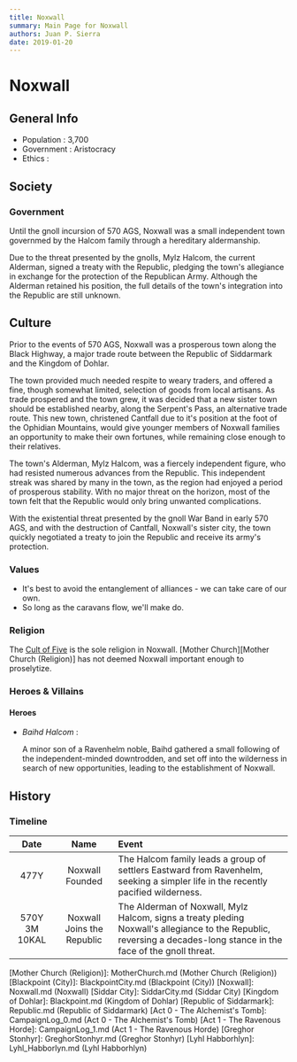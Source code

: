 ```yaml
---
title: Noxwall
summary: Main Page for Noxwall
authors: Juan P. Sierra
date: 2019-01-20
---
```


# Noxwall

## General Info

- Population : 3,700
- Government : Aristocracy
- Ethics :

## Society

### Government

Until the gnoll incursion of 570 AGS, Noxwall was a small independent town governmed by the Halcom family through a hereditary aldermanship.

Due to the threat presented by the gnolls, Mylz Halcom, the current Alderman, signed a treaty with the Republic, pledging the town's allegiance in exchange for the protection of the Republican Army. Although the Alderman retained his position, the full details of the town's integration into the Republic are still unknown.

## Culture

Prior to the events of 570 AGS, Noxwall was a prosperous town along the Black Highway, a major trade route between the Republic of Siddarmark and the Kingdom of Dohlar.

The town provided much needed respite to weary traders, and offered a fine, though somewhat limited, selection of goods from local artisans. As trade prospered and the town grew, it was decided that a new sister town should be established nearby, along the Serpent's Pass, an alternative trade route. This new town, christened Cantfall due to it's position at the foot of the Ophidian Mountains, would give younger members of Noxwall families an opportunity to make their own fortunes, while remaining close enough to their relatives.

The town's Alderman, Mylz Halcom, was a fiercely independent figure, who had resisted numerous advances from the Republic. This independent streak was shared by many in the town, as the region had enjoyed a period of prosperous stability. With no major threat on the horizon, most of the town felt that the Republic would only bring unwanted complications.

With the existential threat presented by the gnoll War Band in early 570 AGS, and with the destruction of Cantfall, Noxwall's sister city, the town quickly negotiated a treaty to join the Republic and receive its army's protection.

### Values

- It's best to avoid the entanglement of alliances - we can take care of our own.
- So long as the caravans flow, we'll make do.
### Religion

The [Cult of Five][] is the sole religion in Noxwall. [Mother Church][Mother Church (Religion)] has not deemed Noxwall important enough to proselytize.

### Heroes & Villains

#### Heroes

- *Baihd Halcom* :

    A minor son of a Ravenhelm noble, Baihd gathered a small following of the independent-minded downtrodden, and set off into the wilderness in search of new opportunities, leading to the establishment of Noxwall.
    


## History

### Timeline

Date | Name | Event
:---:|:----:|:----
477Y | Noxwall Founded | The Halcom family leads a group of settlers Eastward from Ravenhelm, seeking a simpler life in the recently pacified wilderness.
570Y 3M 10KAL | Noxwall Joins the Republic | The Alderman of Noxwall, Mylz Halcom, signs a treaty pleding Noxwall's allegiance to the Republic, reversing a decades-long stance in the face of the gnoll threat.



[Religion in Tritan]: Religion.md (Religion in Tritan)
[Alchemist&#39;s Journal]: AlchemistJournal.md (Alchemist's Journal)
[Book of Prophesy]: Prophesy.md (Book of Prophesy)
[Gnolls]: Gnolls.md (Gnolls)
[Stonhyr&#39;s Speech at Noxwall]: StonhyrNoxwallSpeech.md (Stonhyr's Speech at Noxwall)
[Timeline]: Timeline.md (Timeline)
[Tritanian Calendar]: Calendar.md (Tritanian Calendar)
[Cult of Five]: CultOfFive.md (Cult of Five)
[Gahrdynyr Trade House]: GahrdynyrTradeHouse.md (Gahrdynyr Trade House)
[Mother Church (Religion)]: MotherChurch.md (Mother Church (Religion))
[Blackpoint (City)]: BlackpointCity.md (Blackpoint (City))
[Noxwall]: Noxwall.md (Noxwall)
[Siddar City]: SiddarCity.md (Siddar City)
[Kingdom of Dohlar]: Blackpoint.md (Kingdom of Dohlar)
[Republic of Siddarmark]: Republic.md (Republic of Siddarmark)
[Act 0 - The Alchemist&#39;s Tomb]: CampaignLog_0.md (Act 0 - The Alchemist's Tomb)
[Act 1 - The Ravenous Horde]: CampaignLog_1.md (Act 1 - The Ravenous Horde)
[Greghor Stonhyr]: GreghorStonhyr.md (Greghor Stonhyr)
[Lyhl Habborhlyn]: Lyhl_Habborlyn.md (Lyhl Habborhlyn)